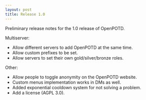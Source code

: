 ```yaml
---
layout: post
title: Release 1.0
---
```


Preliminary release notes for the 1.0 release of OpenPOTD. 

Multiserver: 
- Allow different servers to add OpenPOTD at the same time. 
- Allow custom prefixes to be set. 
- Allow servers to set their own gold/silver/bronze roles. 

Other: 
- Allow people to toggle anonymity on the OpenPOTD website.
- Custom menus implementation works in DMs as well. 
- Added exponential cooldown system for not solving a problem. 
- Add a license (AGPL 3.0). 
